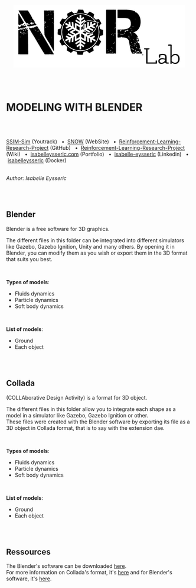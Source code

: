 <p align="center">
  <img src="https://github.com/isabelleysseric/Reinforcement-Learning-Research-Project/blob/master/norlab_logo_noir.PNG?raw=true" />
</p>

<br/>
<br/>

# MODELING WITH BLENDER
<br/>
<br/>

[SSIM-Sim](https://norlab.youtrack.cloud/issues?q=project:%20%7B%F0%9D%94%96%20SNOW-sim%7D) (Youtrack)
&nbsp; • &nbsp;[SNOW](https://norlab.ulaval.ca/research/snow/) (WebSite)
&nbsp; • &nbsp;[Reinforcement-Learning-Research-Project](https://github.com/isabelleysseric/Reinforcement-Learning-Research-Project) (GitHub)
&nbsp; • &nbsp;[Reinforcement-Learning-Research-Project](https://github.com/isabelleysseric/Reinforcement-Learning-Research-Project/wiki) (Wiki)
&nbsp; • &nbsp;[isabelleysseric.com](https://isabelleysseric.com) (Portfolio)
&nbsp; • &nbsp;[isabelle-eysseric](https://www.linkedin.com/in/isabelle-eysseric/) (Linkedin)
&nbsp; • &nbsp;[isabelleysseric](https://hub.docker.com/u/isabelleysseric) (Docker)
<br/>
<br/>


*Author: Isabelle Eysseric*

<br/>
<br/>

## Blender

Blender is a free software for 3D graphics.  

The different files in this folder can be integrated into different simulators like Gazebo, Gazebo Ignition, Unity and many others. By opening it in Blender, you can modify them as you wish or export them in the 3D format that suits you best.  
  
<br/>

**Types of models**:  
- Fluids dynamics
- Particle dynamics
- Soft body dynamics

<br/>

**List of models**:  
- Ground
- Each object

<br/>
<br/>

## Collada
(COLLAborative Design Activity) is a format for 3D object.  

The different files in this folder allow you to integrate each shape as a model in a simulator like Gazebo, Gazebo Ignition or other.  
These files were created with the Blender software by exporting its file as a 3D object in Collada format, that is to say with the extension dae.  
  
<br/>

**Types of models**:
- Fluids dynamics
- Particle dynamics
- Soft body dynamics

<br/>
  
**List of models**:  
- Ground
- Each object  

<br/>
<br/>
  
## Ressources
The Blender's software can be downloaded [here](https://www.blender.org/).  
For more information on Collada's format, it's [here](https://docs.fileformat.com/3d/dae/) and for Blender's software, it's [here](https://www.blender.org/).  

  <br/>
